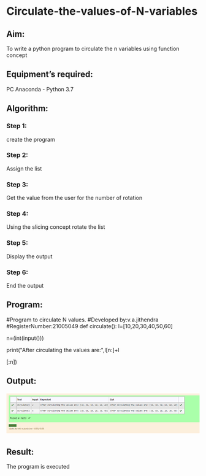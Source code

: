 # Circulate-the-values-of-N-variables
## Aim:
To write a python program to circulate the n variables using function concept
## Equipment’s required:
PC
Anaconda - Python 3.7
## Algorithm: 
### Step 1: 
create the program
### Step 2:
Assign the list
### Step 3: 

Get the value from the user for the number of rotation
### Step 4: 
Using the slicing concept rotate the list

### Step 5: 
Display the output
### Step 6: 
End the output
## Program:
#Program to circulate N values.
#Developed by:v.a.jithendra
#RegisterNumber:21005049
def circulate():
 l=[10,20,30,40,50,60]

 n=(int(input()))



 print("After circulating the values are:",l[n:]+l
 
 [:n])

## Output:
![output](https://github.com/jithendra2004/Circulate-the-values-of-N-variables/blob/main/ex%202.png?raw=true)

## Result:
The program is executed